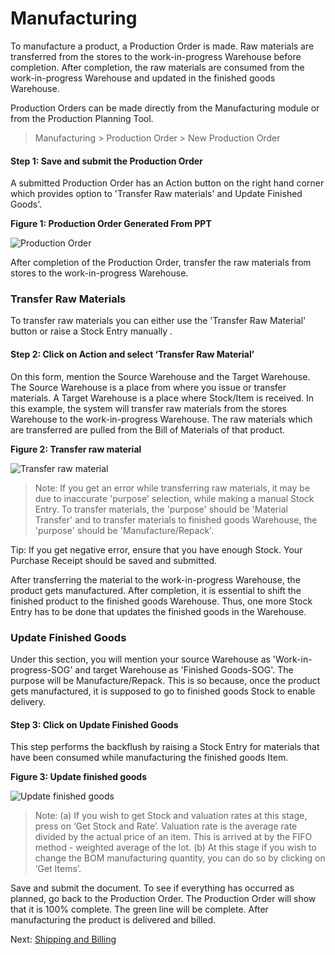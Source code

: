 # Manufacturing

<p class="lead"> To manufacture a product, a Production Order is made. Raw materials are transferred from the stores to the work-in-progress Warehouse before completion. After completion, the raw materials are consumed from the work-in-progress Warehouse and updated in the finished goods Warehouse.</p>

Production Orders can be made directly from the Manufacturing module or from the Production Planning Tool.

> Manufacturing > Production Order > New Production Order

#### Step 1: Save and submit the Production Order

A submitted Production Order has an Action button on the right hand corner which provides option to 'Transfer Raw materials' and Update Finished Goods'.

__Figure 1: Production Order Generated From PPT__

![Production Order](/assets/frappe_io/images/erpnext/m-t-o-production-order-ppt-jps-1.png)

After completion of the Production Order, transfer the raw materials from stores to the work-in-progress Warehouse.

### Transfer Raw Materials 

To transfer raw materials you can either use the 'Transfer Raw Material' button or raise a Stock Entry manually .

#### Step 2: Click on Action and select ‘Transfer Raw Material’
 
On this form, mention the Source Warehouse and the Target Warehouse. The Source Warehouse is a place from where you issue or transfer materials. A Target Warehouse is a place where Stock/Item is received. In this example, the system will  transfer raw materials from the stores Warehouse to the work-in-progress Warehouse. The raw materials which are transferred are pulled from the Bill of Materials of that product.

__Figure 2: Transfer raw material__

![Transfer raw material](/assets/frappe_io/images/erpnext/m-t-o-stock-entry-1-jps.png)

> Note: If you get an error while transferring raw materials, it may be due to inaccurate 'purpose' selection, while making a manual Stock Entry. To transfer materials, the 'purpose' should be 'Material Transfer' and to transfer materials to finished goods Warehouse, the 'purpose' should be 'Manufacture/Repack'.

<i class="icon-lightbulb text-warning" style="font-size: 200%"></i> Tip: If you get negative error, ensure that you have enough Stock. Your Purchase Receipt should be saved and submitted.

After transferring the material to the work-in-progress Warehouse, the product gets manufactured. After completion, it is essential to shift the finished product to the finished goods Warehouse. Thus, one more Stock Entry has to be done that updates the finished goods in the Warehouse. 

### Update Finished Goods 

Under this section, you will mention your source Warehouse as 'Work-in-progress-SOG' and target Warehouse as 'Finished Goods-SOG'. The purpose will be Manufacture/Repack. This is so because, once the product gets manufactured, it is supposed to go to finished goods Stock to enable delivery.

#### Step 3: Click on Update Finished Goods

This step performs the backflush by raising a Stock Entry for materials that have been consumed while manufacturing the finished goods Item.

__Figure 3: Update finished goods__

![Update finished goods](/assets/frappe_io/images/erpnext/m-t-o-update-finished-goods.png)

> Note: (a) If you wish to get Stock and valuation rates at this stage, press on ‘Get Stock and Rate’. Valuation rate is the average rate divided by the actual price of an item. This is arrived at by the FIFO method - weighted average of the lot.
(b) At this stage if you wish to change the BOM manufacturing quantity, you can do so by clicking on ‘Get Items’.

Save and submit the document. To see if everything has occurred as planned, go back to the Production Order. The Production Order will show that it is 100% complete. The green line will be complete. After manufacturing the product is delivered and billed.

Next: [Shipping and Billing](/apps/erpnext/guide-books/make-to-order/shipping-and-billing)